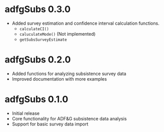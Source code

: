 # adfgSubs 0.3.0
* Added survey estimation and confidence interval calculation functions.
  * `calculateCI()`
  * `caluculateMode()` (Not implemented)
  * `getSubsSurveyEstimate`

# adfgSubs 0.2.0

* Added functions for analyzing subsistence survey data
* Improved documentation with more examples

# adfgSubs 0.1.0

* Initial release
* Core functionality for ADF&G subsistence data analysis
* Support for basic survey data import
